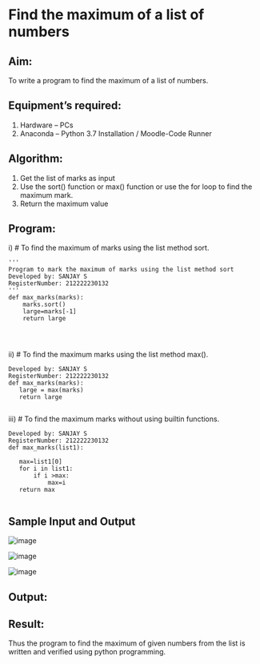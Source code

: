 # Find the maximum of a list of numbers
## Aim:
To write a program to find the maximum of a list of numbers.
## Equipment’s required:
1.	Hardware – PCs
2.	Anaconda – Python 3.7 Installation / Moodle-Code Runner
## Algorithm:
1.	Get the list of marks as input
2.	Use the sort() function or max() function or use the for loop to find the maximum mark.
3.	Return the maximum value
## Program:

i)	# To find the maximum of marks using the list method sort.
```
''' 
Program to mark the maximum of marks using the list method sort
Developed by: SANJAY S
RegisterNumber: 212222230132
'''
def max_marks(marks):
    marks.sort()
    large=marks[-1]
    return large




```

ii)	# To find the maximum marks using the list method max().
```
Developed by: SANJAY S
RegisterNumber: 212222230132
def max_marks(marks):
   large = max(marks)
   return large


```

iii) # To find the maximum marks without using builtin functions.
```
Developed by: SANJAY S
RegisterNumber: 212222230132
def max_marks(list1):
    
   max=list1[0]
   for i in list1:
       if i >max:
           max=i
   return max


```
## Sample Input and Output
![image](https://github.com/22002102/FindMaximum/assets/119091638/626e749c-c9dc-4d57-94b8-30db68fb9698)


![image](https://github.com/22002102/FindMaximum/assets/119091638/f95abbef-faf7-4300-844c-7dbedd280721)


![image](https://github.com/22002102/FindMaximum/assets/119091638/5b03c14d-2f2d-493b-b078-86ffdb7ba800)


## Output:

## Result:
Thus the program to find the maximum of given numbers from the list is written and verified using python programming.
